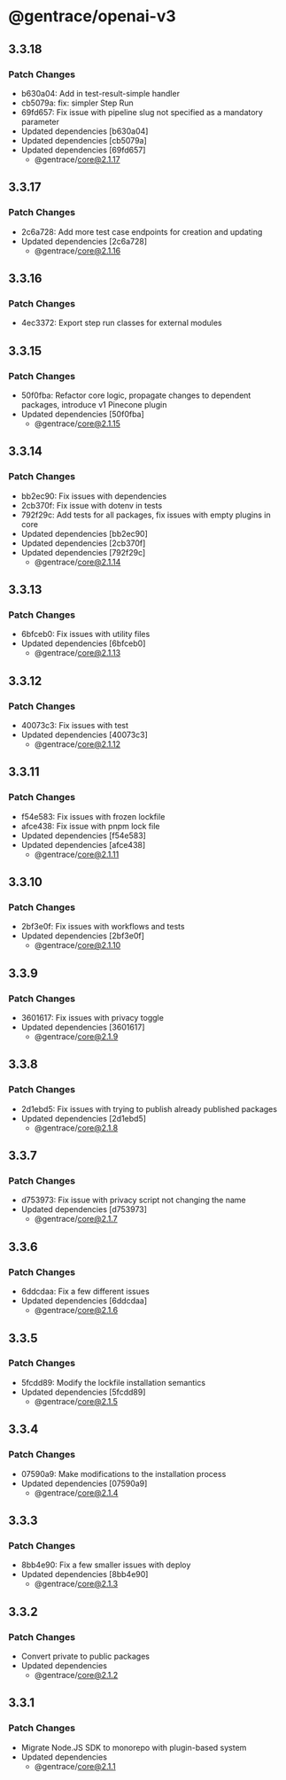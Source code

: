 # @gentrace/openai-v3

## 3.3.18

### Patch Changes

- b630a04: Add in test-result-simple handler
- cb5079a: fix: simpler Step Run
- 69fd657: Fix issue with pipeline slug not specified as a mandatory parameter
- Updated dependencies [b630a04]
- Updated dependencies [cb5079a]
- Updated dependencies [69fd657]
  - @gentrace/core@2.1.17

## 3.3.17

### Patch Changes

- 2c6a728: Add more test case endpoints for creation and updating
- Updated dependencies [2c6a728]
  - @gentrace/core@2.1.16

## 3.3.16

### Patch Changes

- 4ec3372: Export step run classes for external modules

## 3.3.15

### Patch Changes

- 50f0fba: Refactor core logic, propagate changes to dependent packages, introduce v1 Pinecone plugin
- Updated dependencies [50f0fba]
  - @gentrace/core@2.1.15

## 3.3.14

### Patch Changes

- bb2ec90: Fix issues with dependencies
- 2cb370f: Fix issue with dotenv in tests
- 792f29c: Add tests for all packages, fix issues with empty plugins in core
- Updated dependencies [bb2ec90]
- Updated dependencies [2cb370f]
- Updated dependencies [792f29c]
  - @gentrace/core@2.1.14

## 3.3.13

### Patch Changes

- 6bfceb0: Fix issues with utility files
- Updated dependencies [6bfceb0]
  - @gentrace/core@2.1.13

## 3.3.12

### Patch Changes

- 40073c3: Fix issues with test
- Updated dependencies [40073c3]
  - @gentrace/core@2.1.12

## 3.3.11

### Patch Changes

- f54e583: Fix issues with frozen lockfile
- afce438: Fix issue with pnpm lock file
- Updated dependencies [f54e583]
- Updated dependencies [afce438]
  - @gentrace/core@2.1.11

## 3.3.10

### Patch Changes

- 2bf3e0f: Fix issues with workflows and tests
- Updated dependencies [2bf3e0f]
  - @gentrace/core@2.1.10

## 3.3.9

### Patch Changes

- 3601617: Fix issues with privacy toggle
- Updated dependencies [3601617]
  - @gentrace/core@2.1.9

## 3.3.8

### Patch Changes

- 2d1ebd5: Fix issues with trying to publish already published packages
- Updated dependencies [2d1ebd5]
  - @gentrace/core@2.1.8

## 3.3.7

### Patch Changes

- d753973: Fix issue with privacy script not changing the name
- Updated dependencies [d753973]
  - @gentrace/core@2.1.7

## 3.3.6

### Patch Changes

- 6ddcdaa: Fix a few different issues
- Updated dependencies [6ddcdaa]
  - @gentrace/core@2.1.6

## 3.3.5

### Patch Changes

- 5fcdd89: Modify the lockfile installation semantics
- Updated dependencies [5fcdd89]
  - @gentrace/core@2.1.5

## 3.3.4

### Patch Changes

- 07590a9: Make modifications to the installation process
- Updated dependencies [07590a9]
  - @gentrace/core@2.1.4

## 3.3.3

### Patch Changes

- 8bb4e90: Fix a few smaller issues with deploy
- Updated dependencies [8bb4e90]
  - @gentrace/core@2.1.3

## 3.3.2

### Patch Changes

- Convert private to public packages
- Updated dependencies
  - @gentrace/core@2.1.2

## 3.3.1

### Patch Changes

- Migrate Node.JS SDK to monorepo with plugin-based system
- Updated dependencies
  - @gentrace/core@2.1.1
